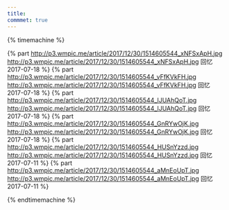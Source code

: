 ```yaml
---
title:  
commmet: true
---
```

  

{% timemachine %}

{% part http://p3.wmpic.me/article/2017/12/30/1514605544_xNFSxApH.jpg http://p3.wmpic.me/article/2017/12/30/1514605544_xNFSxApH.jpg 回忆 2017-07-18 %}
{% part http://p3.wmpic.me/article/2017/12/30/1514605544_vFfKVkFH.jpg http://p3.wmpic.me/article/2017/12/30/1514605544_vFfKVkFH.jpg 回忆 2017-07-18 %}
{% part http://p3.wmpic.me/article/2017/12/30/1514605544_lJUAhQoT.jpg http://p3.wmpic.me/article/2017/12/30/1514605544_lJUAhQoT.jpg 回忆 2017-07-18 %}
{% part http://p3.wmpic.me/article/2017/12/30/1514605544_GnRYwOjK.jpg http://p3.wmpic.me/article/2017/12/30/1514605544_GnRYwOjK.jpg 回忆 2017-07-18 %}
{% part http://p3.wmpic.me/article/2017/12/30/1514605544_HUSnYzzd.jpg http://p3.wmpic.me/article/2017/12/30/1514605544_HUSnYzzd.jpg 回忆 2017-07-11 %}
{% part http://p3.wmpic.me/article/2017/12/30/1514605544_aMnEoUpT.jpg http://p3.wmpic.me/article/2017/12/30/1514605544_aMnEoUpT.jpg 回忆 2017-07-11 %}



{% endtimemachine %}